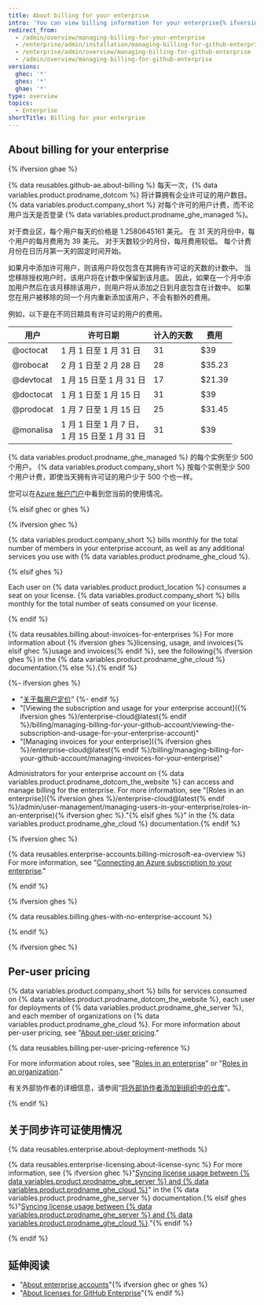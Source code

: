 ```yaml
---
title: About billing for your enterprise
intro: 'You can view billing information for your enterprise{% ifversion ghec or ghes %} account on {% data variables.product.prodname_dotcom_the_website %}{% endif %}.'
redirect_from:
  - /admin/overview/managing-billing-for-your-enterprise
  - /enterprise/admin/installation/managing-billing-for-github-enterprise
  - /enterprise/admin/overview/managing-billing-for-github-enterprise
  - /admin/overview/managing-billing-for-github-enterprise
versions:
  ghec: '*'
  ghes: '*'
  ghae: '*'
type: overview
topics:
  - Enterprise
shortTitle: Billing for your enterprise
---
```


## About billing for your enterprise

{% ifversion ghae %}

{% data reusables.github-ae.about-billing %} 每天一次，{% data variables.product.prodname_dotcom %} 将计算拥有企业许可证的用户数目。 {% data variables.product.company_short %} 对每个许可的用户计费，而不论用户当天是否登录 {% data variables.product.prodname_ghe_managed %}。

对于商业区，每个用户每天的价格是 1.2580645161 美元。 在 31 天的月份中，每个用户的每月费用为 39 美元。 对于天数较少的月份，每月费用较低。 每个计费月份在日历月第一天的固定时间开始。

如果月中添加许可用户，则该用户将仅包含在其拥有许可证的天数的计数中。 当您移除授权用户时，该用户将在计数中保留到该月底。 因此，如果在一个月中添加用户然后在该月移除该用户，则用户将从添加之日到月底包含在计数中。 如果您在用户被移除的同一个月内重新添加该用户，不会有额外的费用。

例如，以下是在不同日期具有许可证的用户的费用。

| 用户        | 许可日期                                          | 计入的天数 | 费用     |
| --------- | --------------------------------------------- | ----- | ------ |
| @octocat  | 1 月 1 日至 1 月 31 日                             | 31    | $39    |
| @robocat  | 2 月 1 日至 2 月 28 日                             | 28    | $35.23 |
| @devtocat | 1 月 15 日至 1 月 31 日                            | 17    | $21.39 |
| @doctocat | 1 月 1 日至 1 月 15 日                             | 31    | $39    |
| @prodocat | 1 月 7 日至 1 月 15 日                             | 25    | $31.45 |
| @monalisa | 1 月 1 日至 1 月 7 日，<br>1 月 15 日至 1 月 31 日 | 31    | $39    |

{% data variables.product.prodname_ghe_managed %} 的每个实例至少 500 个用户。 {% data variables.product.company_short %} 按每个实例至少 500 个用户计费，即使当天拥有许可证的用户少于 500 个也一样。

您可以在[Azure 帐户门户](https://portal.azure.com)中看到您当前的使用情况。

{% elsif ghec or ghes %}

{% ifversion ghec %}

{% data variables.product.company_short %} bills monthly for the total number of members in your enterprise account, as well as any additional services you use with {% data variables.product.prodname_ghe_cloud %}.

{% elsif ghes %}

Each user on {% data variables.product.product_location %} consumes a seat on your license. {% data variables.product.company_short %} bills monthly for the total number of seats consumed on your license.

{% endif %}

{% data reusables.billing.about-invoices-for-enterprises %} For more information about {% ifversion ghes %}licensing, usage, and invoices{% elsif ghec %}usage and invoices{% endif %}, see the following{% ifversion ghes %} in the {% data variables.product.prodname_ghe_cloud %} documentation.{% else %}.{% endif %}

{%- ifversion ghes %}
- “[关于每用户定价](/enterprise-cloud@latest/billing/managing-billing-for-your-github-account/about-per-user-pricing)”
{%- endif %}
- "[Viewing the subscription and usage for your enterprise account]({% ifversion ghes %}/enterprise-cloud@latest{% endif %}/billing/managing-billing-for-your-github-account/viewing-the-subscription-and-usage-for-your-enterprise-account)"
- "[Managing invoices for your enterprise]({% ifversion ghes %}/enterprise-cloud@latest{% endif %}/billing/managing-billing-for-your-github-account/managing-invoices-for-your-enterprise)"

Administrators for your enterprise account on {% data variables.product.prodname_dotcom_the_website %} can access and manage billing for the enterprise. For more information, see "[Roles in an enterprise]({% ifversion ghes %}/enterprise-cloud@latest{% endif %}/admin/user-management/managing-users-in-your-enterprise/roles-in-an-enterprise){% ifversion ghec %}."{% elsif ghes %}" in the {% data variables.product.prodname_ghe_cloud %} documentation.{% endif %}

{% ifversion ghec %}

{% data reusables.enterprise-accounts.billing-microsoft-ea-overview %} For more information, see "[Connecting an Azure subscription to your enterprise](/billing/managing-billing-for-your-github-account/connecting-an-azure-subscription-to-your-enterprise)."

{% endif %}

{% ifversion ghes %}

{% data reusables.billing.ghes-with-no-enterprise-account %}

{% endif %}

{% ifversion ghec %}

## Per-user pricing

{% data variables.product.company_short %} bills for services consumed on {% data variables.product.prodname_dotcom_the_website %}, each user for deployments of {% data variables.product.prodname_ghe_server %}, and each member of organizations on {% data variables.product.prodname_ghe_cloud %}. For more information about per-user pricing, see "[About per-user pricing](/billing/managing-billing-for-your-github-account/about-per-user-pricing)."

{% data reusables.billing.per-user-pricing-reference %}

For more information about roles, see "[Roles in an enterprise](/admin/user-management/managing-users-in-your-enterprise/roles-in-an-enterprise)" or "[Roles in an organization](/organizations/managing-peoples-access-to-your-organization-with-roles/roles-in-an-organization)."

有关外部协作者的详细信息，请参阅“[将外部协作者添加到组织中的仓库](/organizations/managing-access-to-your-organizations-repositories/adding-outside-collaborators-to-repositories-in-your-organization)”。

{% endif %}

## 关于同步许可证使用情况

{% data reusables.enterprise.about-deployment-methods %}

{% data reusables.enterprise-licensing.about-license-sync %} For more information, see {% ifversion ghec %}"[Syncing license usage between {% data variables.product.prodname_ghe_server %} and {% data variables.product.prodname_ghe_cloud %}](/enterprise-server/billing/managing-your-license-for-github-enterprise/syncing-license-usage-between-github-enterprise-server-and-github-enterprise-cloud)" in the {% data variables.product.prodname_ghe_server %} documentation.{% elsif ghes %}"[Syncing license usage between {% data variables.product.prodname_ghe_server %} and {% data variables.product.prodname_ghe_cloud %}](/billing/managing-your-license-for-github-enterprise/syncing-license-usage-between-github-enterprise-server-and-github-enterprise-cloud)."{% endif %}

{% endif %}

## 延伸阅读

- "[About enterprise accounts](/admin/overview/about-enterprise-accounts)"{% ifversion ghec or ghes %}
- "[About licenses for GitHub Enterprise](/billing/managing-your-license-for-github-enterprise/about-licenses-for-github-enterprise)"{% endif %}
